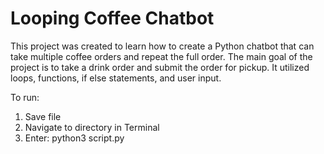 # Looping Coffee Chatbot

This project was created to learn how to create a Python chatbot that can take multiple coffee orders and repeat the full order. The main goal of the project is to take a drink order and submit the order for pickup. It utilized loops, functions, if else statements, and user input. 

To run: 

1. Save file
2. Navigate to directory in Terminal
3. Enter: python3 script.py
